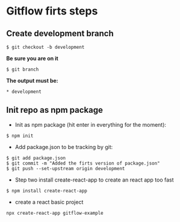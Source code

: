 # Gitflow firts steps

## Create development branch
~~~~
$ git checkout -b development
~~~~

**Be sure you are on it**
~~~~
$ git branch
~~~~

**The output must be:**
~~~~
* development
~~~~


## Init repo as npm package

- Init as npm package (hit enter in everything for the moment):

~~~~
$ npm init
~~~~

- Add package.json to be tracking by git:
~~~~
$ git add package.json
$ git commit -m "Added the firts version of package.json"
$ git push --set-upstream origin development
~~~~

- Step two install create-react-app to create an react app too fast
~~~~
$ npm install create-react-app
~~~~

- create a react basic project

~~~~
npx create-react-app gitflow-example
~~~~